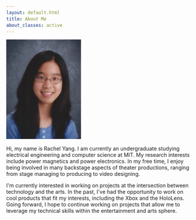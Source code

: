 ```yaml
---
layout: default.html
title: About Me
about_classes: active
---
```


<img src="/assets/images/about_me/headshot.jpg" width="200" class="left" alt="alt text">

Hi, my name is Rachel Yang. I am currently an undergraduate studying electrical engineering and computer science at MIT. My research interests include power magnetics and power electronics. In my free time, I enjoy being involved in many backstage aspects of theater productions, ranging from stage managing to producing to video designing. 

I'm currently interested in working on projects at the intersection between technology and the arts. In the past, I've had the opportunity to work on cool products that fit my interests, including the Xbox and the HoloLens. Going forward, I hope to continue working on projects that allow me to leverage my technical skills within the entertainment and arts sphere.

<!--This is sample home page content. If you want to include links, they look like
this: [I am a link](https://www.google.com).-->

<div class="clear"></div>
